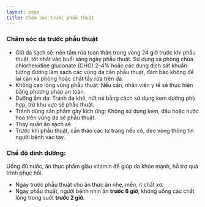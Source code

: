```yaml
---
layout: page
title: Chăm sóc trước phẫu thuật
---
```


### Chăm sóc da trước phẫu thuật
- Giữ da sạch sẽ: nên tắm rửa toàn thân trong vòng 24 giờ trước khi phẫu thuật, tốt nhất vào buổi sáng ngày phẫu thuật. Sử dụng xà phòng chứa chlorhexidine gluconate (CHG) 2–4% hoặc các dung dịch sát khuẩn tương đương làm sạch các vùng da cần phẫu thuật, đảm bảo không để lại cặn xà phòng hoặc chất tẩy rửa trên da.
- Không cạo lông vùng phẫu thuật: Nếu cần, nhân viên y tế sẽ thực hiện bằng phương pháp an toàn.
- Dưỡng ẩm da: Tránh da khô, nứt nẻ bằng cách sử dụng kem dưỡng phù hợp, trừ khu vực sẽ phẫu thuật.
- Tránh dùng sản phẩm gây kích ứng: Không sử dụng kem, dầu hoặc nước hoa trên vùng da sẽ phẫu thuật.
- Thay quần áo sạch sẽ
- Trước khi phẫu thuật, cần tháo các tư trang nếu có, đeo vòng thông tin người bệnh vào tay.

### Chế độ dinh dưỡng: 
Uống đủ nước, ăn thực phẩm giàu vitamin để giúp da khỏe mạnh, hỗ trợ quá trình phục hồi.
- Ngày trước phẫu thuật cho ăn thức ăn nhẹ, mền, ít chất xơ. 
- Ngày phẫu thuật, người bệnh nhịn ăn **trước 6 giờ**, không uống các chất lỏng trong suốt **trước 2 giờ**. 
